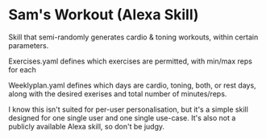 # Sam's Workout (Alexa Skill)

Skill that semi-randomly generates cardio & toning workouts, within certain parameters.

Exercises.yaml defines which exercises are permitted, with min/max reps for each

Weeklyplan.yaml defines which days are cardio, toning, both, or rest days, along with the desired exerises and total number of minutes/reps.

I know this isn't suited for per-user personalisation, but it's a simple skill designed for one single user and one single use-case. It's also not a publicly available Alexa skill, so don't be judgy. 
